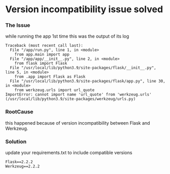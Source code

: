 # Version incompatibility issue solved

### The Issue

while running the app 1st time this was the output of its log

```
Traceback (most recent call last):
  File "/app/run.py", line 1, in <module>
    from app.main import app
  File "/app/app/__init__.py", line 2, in <module>
    from flask import Flask
  File "/usr/local/lib/python3.9/site-packages/flask/__init__.py", line 5, in <module>
    from .app import Flask as Flask
  File "/usr/local/lib/python3.9/site-packages/flask/app.py", line 30, in <module>
    from werkzeug.urls import url_quote
ImportError: cannot import name 'url_quote' from 'werkzeug.urls' (/usr/local/lib/python3.9/site-packages/werkzeug/urls.py)
```

### RootCause
this happened because of version incompatibility between Flask and Werkzeug.

### Solution

update your requirements.txt to include compatible versions

```
Flask==2.2.2
Werkzeug==2.2.2 
```
